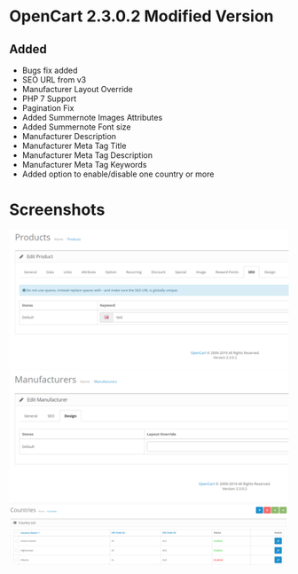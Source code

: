 # OpenCart 2.3.0.2 Modified Version

## Added

- Bugs fix added
- SEO URL from v3
- Manufacturer Layout Override
- PHP 7 Support
- Pagination Fix
- Added Summernote Images Attributes
- Added Summernote Font size
- Manufacturer Description
- Manufacturer Meta Tag Title
- Manufacturer Meta Tag Description
- Manufacturer Meta Tag Keywords
- Added option to enable/disable one country or more

# Screenshots

![](screenshots/seo_url_v3.png)
![](screenshots/manufacturer_layout_override.png)
![](screenshots/enable_disable_country.png)
